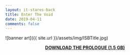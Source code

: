 ```yaml
---
layout: it-stares-back
title: Enter The Void
date: 2019-04-11
comments: false
---
```


<!-- Hey Cleve! You should only need to change this file. Have fun! 😄 -->


![banner art]({{ site.url }}/assets/img/ISBTitle.jpg)  

<p style="text-align: center;">
  <strong>
    <a href="https://www.dropbox.com/s/xkd3443si47jom5/isb-prologue-download.zip?dl=1" download="It Stares Back Prologue.zip">DOWNLOAD THE PROLOGUE (1.5 GB)</a>
  </strong>
</p>
